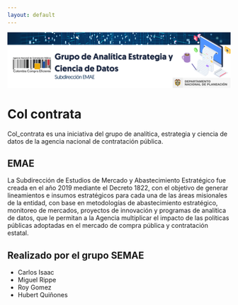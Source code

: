 ```yaml
---
layout: default
---
```


![Banner](assets/bannercolcontrata.png)

# Col contrata

Col_contrata es una iniciativa del grupo de analítica, estrategia y ciencia de datos de la agencia nacional de contratación pública.

## EMAE
La Subdirección de Estudios de Mercado y Abastecimiento Estratégico fue creada en el año 2019 mediante el Decreto 1822, con el objetivo de generar lineamientos e insumos estratégicos para cada una de las áreas misionales de la entidad, con base en metodologías de abastecimiento estratégico, monitoreo de mercados, proyectos de innovación y programas de analítica de datos, que le permitan a la Agencia multiplicar el impacto de las políticas públicas adoptadas en el mercado de compra pública y contratación estatal.



## Realizado por el grupo SEMAE
- Carlos Isaac
- Miguel Rippe
- Roy Gomez
- Hubert Quiñones
